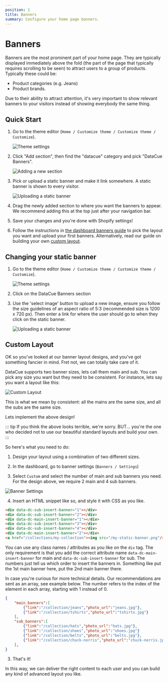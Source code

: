 ```yaml
---
position: 1
title: Banners
summary: Configure your home page banners.
---
```


# Banners

Banners are the most prominent part of your home page. They are typically displayed immediately above the fold (the part of the page that typically requires scrolling to be seen) to attract users to a group of products. Typically these could be:

- Product categories (e.g. Jeans)
- Product brands.

Due to their ability to attract attention, it's very important to show relevant banners to your visitors instead of showing everybody the same thing.

## Quick Start

1. Go to the theme editor (`Home / Customize theme / Customize theme / Customize`).

   ![Theme settings](./images/customize_theme.png)

2. Click "Add section", then find the "datacue" category and pick "DataCue Banners".

   ![Adding a new section](./images/add_section_banners.png)

3. Pick or upload a static banner and make it link somewhere. A static banner is shown to every visitor.

   ![Uploading a static banner](./images/homepage_banners.png)

4. Drag the newly added section to where you want the banners to appear. We recommend adding this at the top just after your navigation bar.

5. Save your changes and you're done with Shopify settings!

6. Follow the instructions in [the dashboard banners guide](/dashboard/banners.html) to pick the layout you want and upload your first banners. Alternatively, read our guide on building your own [custom layout](#custom-layout).

## Changing your static banner

1. Go to the theme editor (`Home / Customize theme / Customize theme / Customize`).

   ![Theme settings](./images/customize_theme.png)

2. Click on the DataCue Banners section

3. Use the 'select image' button to upload a new image, ensure you follow the size guidelines of an aspect ratio of 5:3 (recommended size is 1200 x 720 px). Then enter a link for where the user should go to when they click on the static banner.

   ![Uploading a static banner](./images/homepage_banners.png)

## Custom Layout

OK so you've looked at our banner layout designs, and you've got something fancier in mind. Fret not, we can totally take care of it. 

DataCue supports two banner sizes, lets call them main and sub. You can pick any size you want but they need to be consistent. For instance, lets say you want a layout like this:

![Custom Layout](./images/custom-layout.png)

This is what we mean by consistent: all the mains are the same size, and all the subs are the same size.

Lets implement the above design!

::: tip
If you think the above looks terrible, we're sorry. BUT... you're the one who decided not to use our beautiful standard layouts and build your own.
:::

So here's what you need to do:

1. Design your layout using a combination of two different sizes.

2. In the dashboard, go to banner settings (`Banners / Settings`)

3. Select `Custom` and select the number of main and sub banners you need. For the design above, we require 2 main and 4 sub banners.

![Banner Settings](./images/banner-settings.png)

4. Insert an HTML snippet like so, and style it with CSS as you like.

``` html
<div data-dc-sub-insert-banner="1"></div>
<div data-dc-sub-insert-banner="2"></div>
<div data-dc-main-insert-banner="1"></div>
<div data-dc-sub-insert-banner="3"></div>
<div data-dc-sub-insert-banner="4"></div>
<div data-dc-main-insert-banner="2"></div>
<a href="/collections/my-collection"><img src="/my-static-banner.png"/></a>
```

You can use any class names / attributes as you like on the `div` tag. The only requirement is that you add the correct attribute name `data-dc-main-insert-banner` for main and `data-dc-sub-insert-banner` for sub. The numbers just tell us which order to insert the banners in. Something like put the 1st main banner here, put the 2nd main banner there.

In case you're curious for more technical details. Our recommendations are sent as an array, see example below. The number refers to the index of the element in each array, starting with 1 instead of 0.

``` json
{
    "main_banners":[
        {"link":"/collection/jeans","photo_url":"jeans.jpg"},
        {"link":"/collection/tshirts","photo_url":"tshirts.jpg"}
    ],
    "sub_banners":[
        {"link":"/collection/hats","photo_url":"hats.jpg"},
        {"link":"/collection/shoes","photo_url":"shoes.jpg"}
        {"link":"/collection/belts","photo_url":"belts.jpg"},
        {"link":"/collection/chuck-norris","photo_url":"chuck-norris.jpg"}
    ],
}
```

3. That's it!

In this way, we can deliver the right content to each user and you can build any kind of advanced layout you like.
